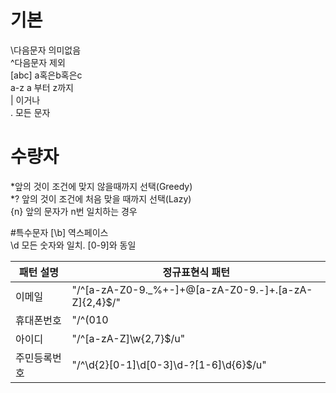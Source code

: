 # 기본
\다음문자 의미없음<br>
^다음문자 제외<br>
[abc] a혹은b혹은c<br>
a-z a 부터 z까지<br>
| 이거나 <br>
. 모든 문자 <br>

# 수량자
*앞의 것이 조건에 맞지 않을때까지 선택(Greedy)<br>
*? 앞의 것이 조건에 처음 맞을 때까지 선택(Lazy)<br>
{n} 앞의 문자가 n번 일치하는 경우<br>

#특수문자
[\b] 역스페이스<br>
\d 모든 숫자와 일치. [0-9]와 동일<br>

패턴 설명 | 정규표현식 패턴
-|-
이메일| "/^[a-zA-Z0-9._%+-]+@[a-zA-Z0-9.-]+\.[a-zA-Z]{2,4}$/"
휴대폰번호| "/^(010|011|016|017|018|019)-\d{3,4}-\d{4}$/u"
아이디| "/^[a-zA-Z]\w{2,7}$/u"
주민등록번호| "/^\d{2}[0-1]\d[0-3]\d-?[1-6]\d{6}$/u"
